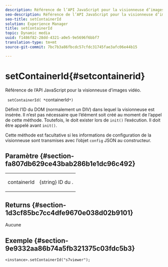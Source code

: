 ```yaml
---
description: Référence de l’API JavaScript pour la visionneuse d’images vidéo.
seo-description: Référence de l’API JavaScript pour la visionneuse d’images vidéo.
seo-title: setContainerId
solution: Experience Manager
title: setContainerId
topic: Dynamic media
uuid: f1486f82-28dd-4321-a0e5-9e5696f6bbf7
translation-type: tm+mt
source-git-commit: 7bc7b3a86fbcdc57cfdc31745fae3afc06e44b15

---
```



# setContainerId{#setcontainerid}

Référence de l’API JavaScript pour la visionneuse d’images vidéo.

` setContainerId( *`containerId`*)`

Définit l’ID du DOM (normalement un DIV) dans lequel la visionneuse est insérée. Il n’est pas nécessaire que l’élément  soit créé au moment de l’appel de cette méthode. Toutefois, le  doit exister lors de `init()` l’exécution. Il doit être appelé avant `init()`.

Cette méthode est facultative si les informations de configuration de la visionneuse sont transmises avec l’objet `config` JSON au constructeur.

## Paramètre {#section-fa807db629ce43bab286b1e1dc96c492}

<table id="table_896DFF34A68A403DB93A6D597461A573"> 
 <tbody> 
  <tr> 
   <td colname="col1"> <p> <span class="codeph"> <span class="varname"> containerId </span></span> </p> </td> 
   <td colname="col2"> <p> <span class="codeph"> {string} </span> ID du . </p> </td> 
  </tr> 
 </tbody> 
</table>

## Returns {#section-1d3cf85bc7cc4dfe9670e038d02b9101}

Aucune

## Exemple {#section-9e9332aa86b74a5fb321375c03fdc5b3}

```
<instance>.setContainerId("s7viewer");
```

